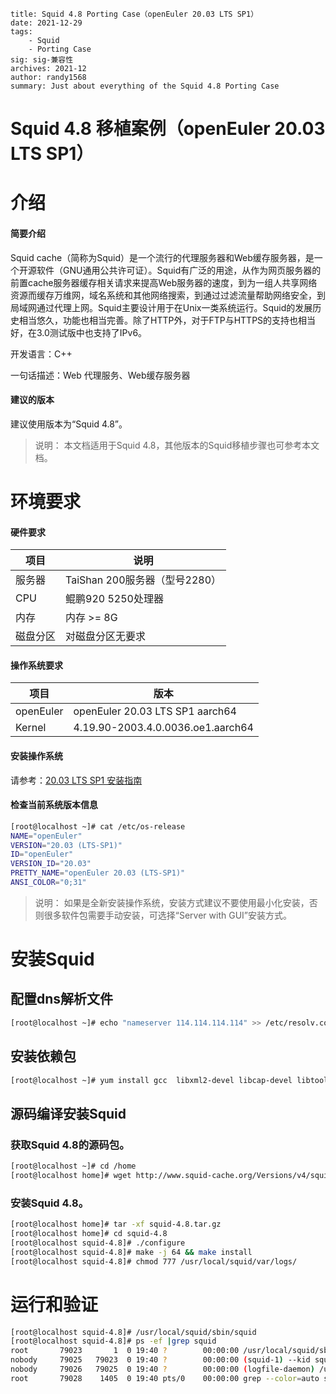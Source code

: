 ```
title: Squid 4.8 Porting Case（openEuler 20.03 LTS SP1）
date: 2021-12-29
tags: 
    - Squid
    - Porting Case
sig: sig-兼容性
archives: 2021-12
author: randy1568
summary: Just about everything of the Squid 4.8 Porting Case
```

# Squid 4.8 移植案例（openEuler 20.03 LTS SP1）

# 介绍

#### 简要介绍

Squid cache（简称为Squid）是一个流行的代理服务器和Web缓存服务器，是一个开源软件（GNU通用公共许可证）。Squid有广泛的用途，从作为网页服务器的前置cache服务器缓存相关请求来提高Web服务器的速度，到为一组人共享网络资源而缓存万维网，域名系统和其他网络搜索，到通过过滤流量帮助网络安全，到局域网通过代理上网。Squid主要设计用于在Unix一类系统运行。Squid的发展历史相当悠久，功能也相当完善。除了HTTP外，对于FTP与HTTPS的支持也相当好，在3.0测试版中也支持了IPv6。

开发语言：C++

一句话描述：Web 代理服务、Web缓存服务器

#### 建议的版本

建议使用版本为“Squid 4.8”。

> 说明：
> 本文档适用于Squid 4.8，其他版本的Squid移植步骤也可参考本文档。

# 环境要求

#### 硬件要求

| 项目     | 说明                          |
| -------- | ----------------------------- |
| 服务器   | TaiShan 200服务器（型号2280） |
| CPU      | 鲲鹏920 5250处理器         |
| 内存      | 内存 >= 8G                |
| 磁盘分区 | 对磁盘分区无要求              |

#### 操作系统要求

| 项目       | 版本                               |
| --------- | --------------------------------- |
| openEuler | openEuler 20.03 LTS SP1 aarch64   |
| Kernel    | 4.19.90-2003.4.0.0036.oe1.aarch64 |

#### 安装操作系统

请参考：[20.03 LTS SP1 安装指南](https://openeuler.org/zh/docs/20.03_LTS_SP1/docs/Installation/installation.html)


#### 检查当前系统版本信息

```bash
[root@localhost ~]# cat /etc/os-release
NAME="openEuler"
VERSION="20.03 (LTS-SP1)"
ID="openEuler"
VERSION_ID="20.03"
PRETTY_NAME="openEuler 20.03 (LTS-SP1)"
ANSI_COLOR="0;31"
```

> 说明：
> 如果是全新安装操作系统，安装方式建议不要使用最小化安装，否则很多软件包需要手动安装，可选择“Server with GUI”安装方式。

# 安装Squid

## 配置dns解析文件

```bash
[root@localhost ~]# echo "nameserver 114.114.114.114" >> /etc/resolv.conf
```

## 安装依赖包

```bash
[root@localhost ~]# yum install gcc  libxml2-devel libcap-devel libtool-ltdl-devel perl* -y
```

## 源码编译安装Squid

### 获取Squid 4.8的源码包。

```bash
[root@localhost ~]# cd /home
[root@localhost home]# wget http://www.squid-cache.org/Versions/v4/squid-4.8.tar.gz
```

### 安装Squid 4.8。

```bash
[root@localhost home]# tar -xf squid-4.8.tar.gz
[root@localhost home]# cd squid-4.8
[root@localhost squid-4.8]# ./configure
[root@localhost squid-4.8]# make -j 64 && make install
[root@localhost squid-4.8]# chmod 777 /usr/local/squid/var/logs/
```

# 运行和验证

```bash
[root@localhost squid-4.8]# /usr/local/squid/sbin/squid
[root@localhost squid-4.8]# ps -ef |grep squid
root       79023       1  0 19:40 ?        00:00:00 /usr/local/squid/sbin/squid
nobody     79025   79023  0 19:40 ?        00:00:00 (squid-1) --kid squid-1
nobody     79026   79025  0 19:40 ?        00:00:00 (logfile-daemon) /usr/local/squid/var/logs/access.log
root       79028    1405  0 19:40 pts/0    00:00:00 grep --color=auto squid
```